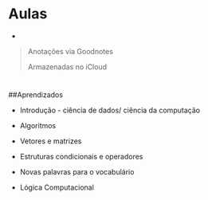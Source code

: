 # Aulas 
-
> Anotações via Goodnotes
> 
> Armazenadas no iCloud 



#
##Aprendizados 



- Introdução - ciência de dados/ ciência da computação

- Algoritmos 

- Vetores e matrizes 

- Estruturas condicionais e operadores 

- Novas palavras para o vocabulário 

- Lógica Computacional 